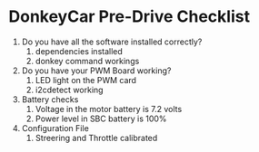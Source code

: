 # DonkeyCar Pre-Drive Checklist

1. Do you have all the software installed correctly?
   1. dependencies installed
   2. donkey command workings
2. Do you have your PWM Board working?
   1. LED light on the PWM card
   2. i2cdetect working
3. Battery checks
   1. Voltage in the motor battery is 7.2 volts
   2. Power level in SBC battery is 100%
4. Configuration File
   1. Streering and Throttle calibrated